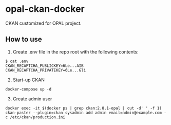 # opal-ckan-docker
CKAN customized for OPAL project.

## How to use

1. Create .env file in the repo root with the following contents:
```
$ cat .env
CKAN_RECAPTCHA_PUBLICKEY=6Le...AIB
CKAN_RECAPTCHA_PRIVATEKEY=6Le...Gli
```

2. Start-up CKAN
```
docker-compose up -d
```

3. Create admin user
```
docker exec -it $(docker ps | grep ckan:2.8.1-opal | cut -d' ' -f 1) ckan-paster --plugin=ckan sysadmin add admin email=admin@example.com -c /etc/ckan/production.ini
```
